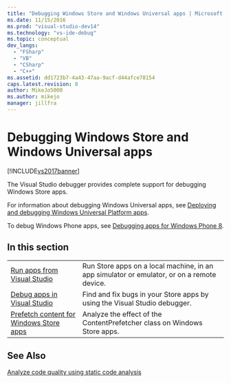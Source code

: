 ```yaml
---
title: "Debugging Windows Store and Windows Universal apps | Microsoft Docs"
ms.date: 11/15/2016
ms.prod: "visual-studio-dev14"
ms.technology: "vs-ide-debug"
ms.topic: conceptual
dev_langs: 
  - "FSharp"
  - "VB"
  - "CSharp"
  - "C++"
ms.assetid: dd1723b7-4a43-47aa-9acf-d44afce78154
caps.latest.revision: 8
author: MikeJo5000
ms.author: mikejo
manager: jillfra
---
```

# Debugging Windows Store and Windows Universal apps
[!INCLUDE[vs2017banner](../includes/vs2017banner.md)]

The Visual Studio debugger provides complete support for debugging Windows Store apps.  
  
 For information about debugging Windows Universal apps, see [Deploying and debugging Windows Universal Platform apps](https://msdn.microsoft.com/library/windows/apps/mt613243.aspx).  
  
 To debug Windows Phone apps, see [Debugging apps for Windows Phone 8](https://msdn.microsoft.com/library/windows/apps/ff402572\(v=vs.105\).aspx).  
  
## In this section  
  
|||  
|-|-|  
|[Run apps from Visual Studio](../debugger/run-store-apps-from-visual-studio.md)|Run Store apps on a local machine, in an app simulator or emulator, or on a remote device.|  
|[Debug apps in Visual Studio](../debugger/debug-store-apps-in-visual-studio.md)|Find and fix bugs in your Store apps by using the Visual Studio debugger.|  
|[Prefetch content for Windows Store apps](../debugger/prefetch-content-for-windows-store-apps.md)|Analyze the effect of the ContentPrefetcher class on Windows Store apps.|  
  
## See Also  
 [Analyze code quality using static code analysis](../test/analyze-the-code-quality-of-store-apps-using-visual-studio-static-code-analysis.md)
